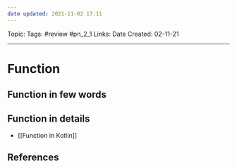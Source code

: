 ```yaml
---
date updated: 2021-11-02 17:11
---
```


Topic:
Tags: #review #pn_2_1
Links:
Date Created: 02-11-21

---

# Function

## Function in few words

## Function in details

- [[Function in Kotlin]]

## References
